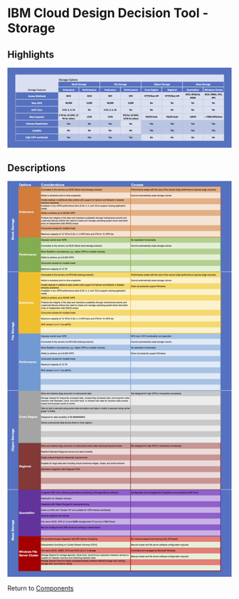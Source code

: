 # IBM Cloud Design Decision Tool - Storage

## Highlights
![Highlights](/images/express_tool_storage.png)

## Descriptions
![Descriptions](/images/rainbow_tool_storage.png)

Return to [Components](README.md)
